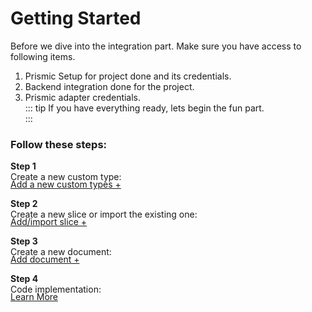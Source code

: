 # Getting Started
Before we dive into the integration part.
Make sure you have access to following items.  
  1. Prismic Setup for project done and its credentials.  
  2. Backend integration done for the project.  
  3. Prismic adapter credentials.  
::: tip 
If you have everything ready, lets begin the fun part.  
:::


### Follow these steps:

**Step 1**   
Create a new custom type: 
<a href="./custom-types.html" class="green-link" style="display: block;margin-top:-5px">Add a new custom types +</a>

**Step 2**    
Create a new slice or import the existing one: 
<a href="./slices.html" class="green-link" style="display: block;margin-top:-5px">Add/import slice +</a>

**Step 3**   
Create a new document: 
<a href="./documents.html" class="green-link" style="display: block;margin-top:-5px">Add document +</a>

**Step 4**  
Code implementation: 
<a href="./code-integration.html" class="green-link" style="display: block;margin-top:-5px">Learn More</a>
